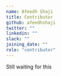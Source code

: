```yaml
---
name: Afeedh Shaji
title: Contributor
github: afeedhshaji
twitter: ""
linkedin: ""
slack: ""
joining_date: ""
role: "contributor"
---
```


Still waiting for this

